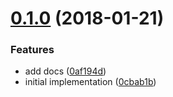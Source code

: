 <a name="0.1.0"></a>
# [0.1.0](https://github.com/jdxcode/stdout-stderr/compare/v0.0.0...v0.1.0) (2018-01-21)


### Features

* add docs ([0af194d](https://github.com/jdxcode/stdout-stderr/commit/0af194d))
* initial implementation ([0cbab1b](https://github.com/jdxcode/stdout-stderr/commit/0cbab1b))
